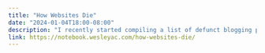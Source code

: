 ```yaml
---
title: "How Websites Die"
date: "2024-01-04T18:00-08:00"
description: "I recently started compiling a list of defunct blogging platforms."
link: https://notebook.wesleyac.com/how-websites-die/
---
```

